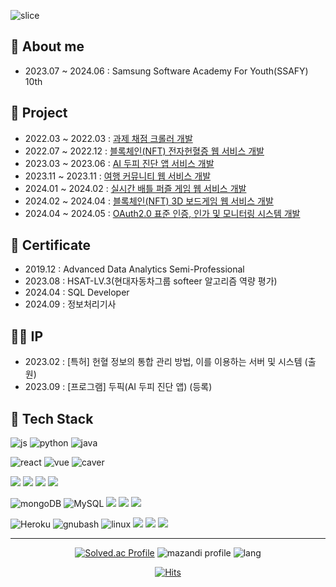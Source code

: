 ![slice](https://capsule-render.vercel.app/api?type=slice&color=auto&height=200&text=Hi,there&fontAlign=70&rotate=13&fontAlignY=25&desc=I'm%20Juyeori.&descAlign=70.&descAlignY=44)

<div>
  
  ## 👋 About me
  * 2023.07 ~ 2024.06 : Samsung Software Academy For Youth(SSAFY) 10th

  ## 🌱 Project
  * 2022.03 ~ 2022.03 : [과제 채점 크롤러 개발](https://github.com/Juyeori/bbSelenium)
  * 2022.07 ~ 2022.12 : [블록체인(NFT) 전자헌혈증 웹 서비스 개발](https://github.com/Juyeori/paran_bloodchain) 
  * 2023.03 ~ 2023.06 : [AI 두피 진단 앱 서비스 개발](https://github.com/Juyeori/DoPic) 
  * 2023.11 ~ 2023.11 : [여행 커뮤니티 웹 서비스 개발](https://github.com/Juyeori/JYTRIP) 
  * 2024.01 ~ 2024.02 : [실시간 배틀 퍼즐 게임 웹 서비스 개발](https://github.com/PuzzlePop/PuzzlePop-BE) 
  * 2024.02 ~ 2024.04 : [블록체인(NFT) 3D 보드게임 웹 서비스 개발](https://github.com/Sea-of-Secrets/sos) 
  * 2024.04 ~ 2024.05 : [OAuth2.0 표준 인증, 인가 및 모니터링 시스템 개발](https://github.com/Juyeori/SSAFYOAuth) 

  ## 📗 Certificate
  * 2019.12 : Advanced Data Analytics Semi-Professional
  * 2023.08 : HSAT-LV.3(현대자동차그룹 softeer 알고리즘 역량 평가)
  * 2024.04 : SQL Developer
  * 2024.09 : 정보처리기사

  ## 👨‍💼 IP
  * 2023.02 : [특허] 헌혈 정보의 통합 관리 방법, 이를 이용하는 서버 및 시스템 (출원)
  * 2023.09 : [프로그램] 두픽(AI 두피 진단 앱) (등록)

<!--
  <div align='center'>
    
  ## How to contact me
  
  email : [![Gmail Badge](https://img.shields.io/badge/Gmail-D14836?style=flat&logo=Gmail&logoColor=white)](mailto:dlwndus0728@ajou.ac.kr) <br/>
  blog : [![Blog](https://img.shields.io/badge/Tech%20Blog-555263?style=flat&logoColor=white)](http://juyeori.github.io/)

  </div>
  -->
  <div>

  ## 🚀 Tech Stack
    
  ![js](https://img.shields.io/badge/JavaScript-F7DF1E?style=flat&logo=JavaScript&logoColor=white)
  ![python](https://img.shields.io/badge/Python-3776AB?style=flat&logo=Python&logoColor=white)
  ![java](https://img.shields.io/badge/java-E34F26?style=flat&logo=java&logoColor=white)

  ![react](https://img.shields.io/badge/React-61DAFB?style=flat&logo=React&logoColor=white)
  ![vue](https://img.shields.io/badge/vuedotjs-4FC08D?style=flat&logo=vuedotjs&logoColor=#4FC08D)
  ![caver](https://img.shields.io/badge/Caver.js-000111?style=flat-square)

  <img src="https://img.shields.io/badge/Node.js-5FA04E?style=for-the-badge&logo=Node.js&logoColor=white">
  <img src="https://img.shields.io/badge/Express-000000?style=for-the-badge&logo=Express&logoColor=white">
  <img src="https://img.shields.io/badge/Spring-6DB33F?style=for-the-badge&logo=Spring&logoColor=white">
  <img src="https://img.shields.io/badge/Spring Boot-6DB33F?style=for-the-badge&logo=Spring Boot&logoColor=white">

  ![mongoDB](https://img.shields.io/badge/MongoDB-47A248?style=flat&logo=mongodb&logoColor=white)
  ![MySQL](https://img.shields.io/badge/MySQL-4479A1?style=flat&logo=MySQL&logoColor=white)
  <img src="https://img.shields.io/badge/Elasticsearch-005571?style=for-the-badge&logo=Elasticsearch&logoColor=white">
  <img src="https://img.shields.io/badge/PostgreSQL-4169E1?style=for-the-badge&logo=PostgreSQL&logoColor=white">
  <img src="https://img.shields.io/badge/Redis-FF4438?style=for-the-badge&logo=Redis&logoColor=white">

  ![Heroku](https://img.shields.io/badge/Heroku-430098?style=flat&logo=Heroku&logoColor=white)
  ![gnubash](https://img.shields.io/badge/shell-4EAA25?style=flat&logo=gnubash&logoColor=white)
  ![linux](https://img.shields.io/badge/linux-FCC624?style=flat&logo=linux&logoColor=white)
  <img src="https://img.shields.io/badge/Amazon AWS-232F3E?style=for-the-badge&logo=AWS&logoColor=white">
  <img src="https://img.shields.io/badge/Docker-2496ED?style=for-the-badge&logo=Docker&logoColor=white">
  <img src="https://img.shields.io/badge/Jenkins-D24939?style=for-the-badge&logo=Jenkins&logoColor=white">
  </div>
  
  
  
 </div>

---

<div align='center'>
  
  [![Solved.ac Profile](http://mazassumnida.wtf/api/v2/generate_badge?boj=dlwndus0728)](https://solved.ac/profile/dlwndus0728)
  ![mazandi profile](http://mazandi.herokuapp.com/api?handle=dlwndus0728&theme=cold)
  ![lang](https://github-readme-stats.vercel.app/api/top-langs/?username=Juyeori&layout=compact&theme=radical)

    
  [![Hits](https://hits.seeyoufarm.com/api/count/incr/badge.svg?url=https%3A%2F%2Fgithub.com%2FJuyeori&count_bg=%2379C83D&title_bg=%23555555&icon=&icon_color=%23E7E7E7&title=hits&edge_flat=false)](https://hits.seeyoufarm.com)
  
</div>

